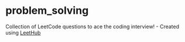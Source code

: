 # problem_solving
Collection of LeetCode questions to ace the coding interview! - Created using [LeetHub](https://github.com/QasimWani/LeetHub)
